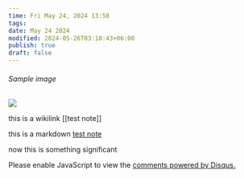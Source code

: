 ```yaml
---
time: Fri May 24, 2024 13:58
tags: 
date: May 24 2024
modified: 2024-05-26T03:10:43+06:00
publish: true
draft: false
---
```

###### Sample image
![](img_2_1682771223661.jpg)
 

this is a wikilink [[test note]] 

this is a markdown [test note](test%20note.md) 

now this is something significant


<div id="disqus_thread" style="color-scheme: light"></div>
<script>
    /**
    *  RECOMMENDED CONFIGURATION VARIABLES: EDIT AND UNCOMMENT THE SECTION BELOW TO INSERT DYNAMIC VALUES FROM YOUR PLATFORM OR CMS.
    *  LEARN WHY DEFINING THESE VARIABLES IS IMPORTANT: https://disqus.com/admin/universalcode/#configuration-variables    */
    /*
    var disqus_config = function () {
    this.page.url = PAGE_URL;  // Replace PAGE_URL with your page's canonical URL variable
    this.page.identifier = PAGE_IDENTIFIER; // Replace PAGE_IDENTIFIER with your page's unique identifier variable
    };
    */
    (function() { // DON'T EDIT BELOW THIS LINE
    var d = document, s = d.createElement('script');
    s.src = 'https://theheatseeker.disqus.com/embed.js';
    s.setAttribute('data-timestamp', +new Date());
    (d.head || d.body).appendChild(s);
    })();
</script>
<noscript>Please enable JavaScript to view the <a href="https://disqus.com/?ref_noscript">comments powered by Disqus.</a></noscript>